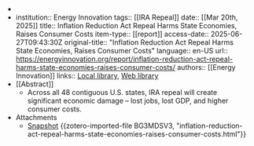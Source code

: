 -
- institution:: Energy Innovation
  tags:: [[IRA Repeal]]
  date:: [[Mar 20th, 2025]]
  title:: Inflation Reduction Act Repeal Harms State Economies, Raises Consumer Costs
  item-type:: [[report]]
  access-date:: 2025-06-27T09:43:30Z
  original-title:: "Inflation Reduction Act Repeal Harms State Economies, Raises Consumer Costs"
  language:: en-US
  url:: https://energyinnovation.org/report/inflation-reduction-act-repeal-harms-state-economies-raises-consumer-costs/
  authors:: [[Energy Innovation]]
  links:: [Local library](zotero://select/library/items/Z3X5RL8L), [Web library](https://www.zotero.org/users/46463/items/Z3X5RL8L)
- [[Abstract]]
	- Across all 48 contiguous U.S. states, IRA repeal will create significant economic damage – lost jobs, lost GDP, and higher consumer costs.
- Attachments
	- [Snapshot](https://energyinnovation.org/report/inflation-reduction-act-repeal-harms-state-economies-raises-consumer-costs/) {{zotero-imported-file BG3MDSV3, "inflation-reduction-act-repeal-harms-state-economies-raises-consumer-costs.html"}}